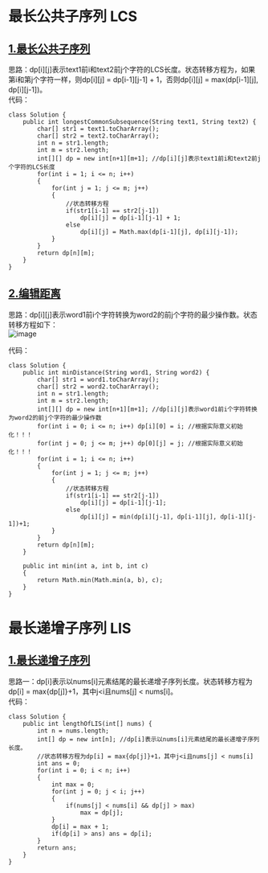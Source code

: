 # 最长公共子序列 LCS

## [1.最长公共子序列](https://leetcode.cn/problems/longest-common-subsequence/description/)
思路：dp[i][j]表示text1前i和text2前j个字符的LCS长度。状态转移方程为，如果第i和第j个字符一样，则dp[i][j] = dp[i-1][j-1] + 1，否则dp[i][j] = max(dp[i-1][j], dp[i][j-1])。     
代码：
```
class Solution {
    public int longestCommonSubsequence(String text1, String text2) {
        char[] str1 = text1.toCharArray();
        char[] str2 = text2.toCharArray();
        int n = str1.length;
        int m = str2.length;
        int[][] dp = new int[n+1][m+1]; //dp[i][j]表示text1前i和text2前j个字符的LCS长度
        for(int i = 1; i <= n; i++)
        {
            for(int j = 1; j <= m; j++)
            {
                //状态转移方程
                if(str1[i-1] == str2[j-1])
                    dp[i][j] = dp[i-1][j-1] + 1;
                else
                    dp[i][j] = Math.max(dp[i-1][j], dp[i][j-1]);
            }
        }
        return dp[n][m];
    }
}
```

## [2.编辑距离](https://leetcode.cn/problems/edit-distance/description/)
思路：dp[i][j]表示word1前i个字符转换为word2的前j个字符的最少操作数。状态转移方程如下：   
![image](https://github.com/user-attachments/assets/102dd6bd-f89d-45b7-bfe9-645ca554dae9)

代码：
```
class Solution {
    public int minDistance(String word1, String word2) {
        char[] str1 = word1.toCharArray();
        char[] str2 = word2.toCharArray();
        int n = str1.length;
        int m = str2.length;
        int[][] dp = new int[n+1][m+1]; //dp[i][j]表示word1前i个字符转换为word2的前j个字符的最少操作数 
        for(int i = 0; i <= n; i++) dp[i][0] = i; //根据实际意义初始化！！！
        for(int j = 0; j <= m; j++) dp[0][j] = j; //根据实际意义初始化！！！
        for(int i = 1; i <= n; i++)
        {
            for(int j = 1; j <= m; j++)
            {
                //状态转移方程
                if(str1[i-1] == str2[j-1])
                    dp[i][j] = dp[i-1][j-1];
                else
                    dp[i][j] = min(dp[i][j-1], dp[i-1][j], dp[i-1][j-1])+1;
            }
        }
        return dp[n][m];
    }

    public int min(int a, int b, int c)
    {
        return Math.min(Math.min(a, b), c);
    }
}
```

# 最长递增子序列 LIS

## [1.最长递增子序列](https://leetcode.cn/problems/longest-increasing-subsequence/description/)
思路一：dp[i]表示以nums[i]元素结尾的最长递增子序列长度。状态转移方程为dp[i] = max{dp[j]}+1，其中j<i且nums[j] < nums[i]。      
代码：
```
class Solution {
    public int lengthOfLIS(int[] nums) {
        int n = nums.length;
        int[] dp = new int[n]; //dp[i]表示以nums[i]元素结尾的最长递增子序列长度。
        //状态转移方程为dp[i] = max{dp[j]}+1，其中j<i且nums[j] < nums[i]
        int ans = 0;
        for(int i = 0; i < n; i++)
        {
            int max = 0;
            for(int j = 0; j < i; j++)
            {
                if(nums[j] < nums[i] && dp[j] > max)
                    max = dp[j];
            }
            dp[i] = max + 1;
            if(dp[i] > ans) ans = dp[i];
        }
        return ans;
    }
}
```
